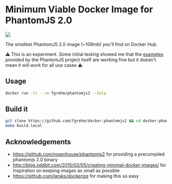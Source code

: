 # Minimum Viable Docker Image for PhantomJS 2.0

[![](https://badge.imagelayers.io/fgrehm/phantomjs2:latest.svg)](https://imagelayers.io/?images=fgrehm/phantomjs2:latest 'Get your own badge on imagelayers.io')

The smallest PhantomJS 2.0 image (~108mb) you'll find on Docker Hub.

:warning: This is an experiment. Some initial testing showed me that the [examples](https://github.com/ariya/phantomjs/tree/master/examples)
provided by the PhantomJS project itself are working fine but it doesn't mean
it will work for all use cases :warning:

## Usage

```sh
docker run -ti --rm fgrehm/phantomjs2 --help
```

## Build it

```sh
git clone https://github.com/fgrehm/docker-phantomjs2 && cd docker-phantomjs2
make build.local
```

## Acknowledgements

* https://github.com/rosenhouse/phantomjs2 for providing a precompiled phantomjs
  2.0 binary
* http://blog.oddbit.com/2015/02/05/creating-minimal-docker-images/ for inspiration
  on keeping images as small as possible
* https://github.com/larsks/dockerize for making this so easy
